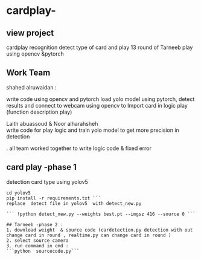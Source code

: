 # cardplay-
## view project 

cardplay recognition 
detect type of card and play 13 round of Tarneeb play using opencv &pytorch

## Work Team
shahed alruwaidan :

write code using opencv and pytorch
load yolo model using pytorch, detect results and connect to webcam using opencv to 
Import card in logic play (function description play)


Laith abuassoud & Noor alharahsheh  
write code for play logic and train yolo model to get more precision in detection 
 
 
. all team worked together  to write  logic code  & fixed error
## card play -phase 1
detection card type using yolov5
``` git clone https://github.com/ultralytics/yolov5  # clone
cd yolov5
pip install -r requirements.txt ```
replace  detect file in yolov5  with detect_new.py 

``` !python detect_new.py --weights best.pt --imgsz 416 --source 0 ```

## Tarneeb -phase 2 : 
1. download weight  & source code (cardetection.py detection with out change card in round , realtime.py can change card in round )
2. select source camera  
3. run command in cmd :
```python  sourcecode.py```
